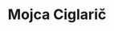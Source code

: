 ---
SICRIS: '13982'
draft: false
fixName: mojca_ciglarič
lab: Laboratorij za računalniške komunikacije
labPos: Predstojnik laboratorija
location: R3.71 - Študentski referat, vodja
mailInfo: mojca.ciglaric@fri.uni-lj.si
officeHours: null
profName: izr. prof. dr. Mojca Ciglarič
profTitle: Izredni profesor
telephoneInfo: null
title: Mojca Ciglarič
---